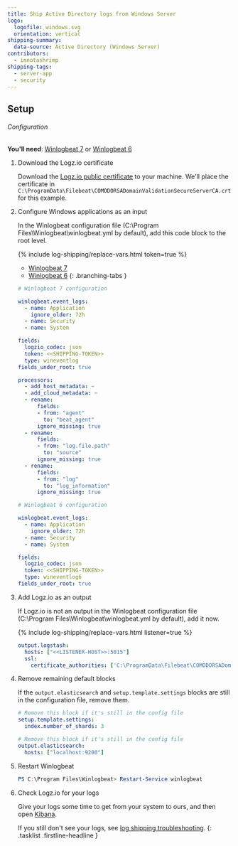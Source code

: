 ```yaml
---
title: Ship Active Directory logs from Windows Server
logo:
  logofile: windows.svg
  orientation: vertical
shipping-summary:
  data-source: Active Directory (Windows Server)
contributors:
  - imnotashrimp
shipping-tags:
  - server-app
  - security
---
```


## Setup

###### Configuration

**You'll need**:
[Winlogbeat 7](https://www.elastic.co/downloads/beats/winlogbeat) or
[Winlogbeat 6](https://www.elastic.co/guide/en/beats/winlogbeat/6.8/winlogbeat-installation.html)

1.  Download the Logz.io certificate

    Download the [Logz.io public certificate](https://raw.githubusercontent.com/logzio/public-certificates/master/COMODORSADomainValidationSecureServerCA.crt) to your machine.
    We'll place the certificate in `C:\ProgramData\Filebeat\COMODORSADomainValidationSecureServerCA.crt` for this example.

2.  Configure Windows applications as an input

    In the Winlogbeat configuration file (C:\Program Files\Winlogbeat\winlogbeat.yml by default), add this code block to the root level.

    {% include log-shipping/replace-vars.html token=true %}

    <div class="branching-container">

    * [Winlogbeat 7](#winlogbeat-7-code)
    * [Winlogbeat 6](#winlogbeat-6-code)
    {: .branching-tabs }

    <div id="winlogbeat-7-code">

    ```yaml
    # Winlogbeat 7 configuration

    winlogbeat.event_logs:
      - name: Application
        ignore_older: 72h
      - name: Security
      - name: System

    fields:
      logzio_codec: json
      token: <<SHIPPING-TOKEN>>
      type: wineventlog
    fields_under_root: true

    processors:
      - add_host_metadata: ~
      - add_cloud_metadata: ~
      - rename:
          fields:
          - from: "agent"
            to: "beat_agent"
          ignore_missing: true
      - rename:
          fields:
          - from: "log.file.path"
            to: "source"
          ignore_missing: true
      - rename:
          fields:
          - from: "log"
            to: "log_information"
          ignore_missing: true
    ```

    </div>

    <div id="winlogbeat-6-code">

    ```yaml
    # Winlogbeat 6 configuration

    winlogbeat.event_logs:
      - name: Application
        ignore_older: 72h
      - name: Security
      - name: System

    fields:
      logzio_codec: json
      token: <<SHIPPING-TOKEN>>
      type: wineventlog6
    fields_under_root: true
    ```

    </div>

    </div>

3.  Add Logz.io as an output

    If Logz.io is not an output in the Winlogbeat configuration file (C:\Program Files\Winlogbeat\winlogbeat.yml by default), add it now.

    {% include log-shipping/replace-vars.html listener=true %}

    ```yaml
    output.logstash:
      hosts: ["<<LISTENER-HOST>>:5015"]
      ssl:
        certificate_authorities: ['C:\ProgramData\Filebeat\COMODORSADomainValidationSecureServerCA.crt']
    ```

4.  Remove remaining default blocks

    If the `output.elasticsearch` and `setup.template.settings` blocks are still in the configuration file, remove them.

    ```yaml
    # Remove this block if it's still in the config file
    setup.template.settings:
      index.number_of_shards: 3
    ```

    ```yaml
    # Remove this block if it's still in the config file
    output.elasticsearch:
      hosts: ["localhost:9200"]
    ```

5.  Restart Winlogbeat

    ```powershell
    PS C:\Program Files\Winlogbeat> Restart-Service winlogbeat
    ```

6.  Check Logz.io for your logs

    Give your logs some time to get from your system to ours, and then open [Kibana](https://app.logz.io/#/dashboard/kibana).

    If you still don't see your logs, see [log shipping troubleshooting]({{site.baseurl}}/user-guide/log-shipping/log-shipping-troubleshooting.html).
{: .tasklist .firstline-headline }
